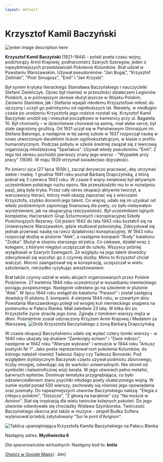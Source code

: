 ```yaml
---
layout: default
---
```


# Krzysztof Kamil Baczyński


![enter image description here](https://upload.wikimedia.org/wikipedia/commons/5/59/Krzysztof_Kamil_Baczy%C5%84ski_-_Maturzysta.jpg)


**Krzysztof Kamil Baczyński** (1921-1944) - polski poeta czasu wojny, podchorąży Armii Krajowej, podharcmistrz  Szarych Szeregów, jeden z najwybitniejszych przedstawicieli _Pokolenia Kolumbów_. Brał udział w Powstaniu Warszawskim. Używał pseudonimów: "Jan Bugaj", "Krzysztof Zieliński", "Piotr Smugosz", "Emil" i "Jan Krzyski".

Był synem krytyka literackiego Stanisława Baczyńskiego i nauczycielki Stefanii Zieleńczyk. Ojciec był również w przeszłości działaczem Legionów Polskich, a w późniejszym okresie służył jeszcze w Wojsku Polskim. Zarówno Stanisław, jak i Stefania wpajali młodemu Krzysztofowi miłość do ojczyzny i uczyli go patriotyzmu od najmłodszych lat. Niestety, w niedługim czasie po urodzeniu Krzysztofa jego rodzice rozstali się. Krzysztof Kamil Baczyński urodził się i mieszkał początkowo w kamienicy przy ul. Bagatela 10. Był chorowity – w dzieciństwie chorował na astmę, miał słabe serce, był stale zagrożony gruźlicą. Od 1931 uczył się w Państwowym Gimnazjum im. Stefana Batorego, a następnie w tej samej szkole w 1937 rozpoczął naukę w nowo utworzonym dwuletnim liceum ogólnokształcącym, w klasie o profilu humanistycznym.   Podczas pobytu w szkole średniej związał się z lewicową organizacją młodzieżową "Spartakus". Używał wtedy pseudonimu "Emil". Z tego też okresu pochodzi pierwszy znany jego wiersz - "Wypadek przy pracy" (1936). W maju 1939 otrzymał świadectwo dojrzałości.

Po śmierci ojca (27 lipca 1939r.), zaczął dorywczo pracować, aby utrzymać siebie i matkę. 1 grudnia 1941 roku poznał Barbarę Drapczyńską, z którą pobrał się 3 czerwca 1942 roku. W czasie II wojny światowej był aktywnym uczestnikiem polskiego ruchu oporu. Nie przeszkodziło mu to w rozwijaniu pasji, jaką była liryka. Przez cały okres okupacji aktywnie tworzył, a warszawscy literaci, którzy mieli okazję zapoznać się z wierszami Krzysztofa, szybko docenili jego talent. Co więcej, udało się im uzyskać od władz podziemnych zapomogę finansową dla poety, co było niebywałym wyróżnieniem, jak na okupacyjną rzeczywistość. Był uczestnikiem tajnych kompletów, Harcerskich Grup Szturmowych i konspiracyjnej Szkoły Podchorążych Rezerwy. Od jesieni 1942 do lata 1943 roku kształcił się na Uniwersytecie Warszawskim, gdzie studiował polonistykę. Zdecydował się jednak przerwać naukę na rzecz działalności konspiracyjnej. W 1943 roku rozpoczął służbę w plutonie "Alek", a następnie kompanii "Rudy" batalionu "Zośka". Służył w stopniu starszego strzelca. Co ciekawe, działał wraz z kolegami, z którymi niegdyś uczęszczał do szkoły. Wszyscy później wylądowali w Szarych Szeregach. Ze względu na jego talent dowódcy zdecydowali się wycofać go z czynnej służby. Mimo to Krzysztof chciał walczyć. Mocno zaangażował się w konspirację, uczęszczał w wielu szkoleniach, nierzadko ryzykując aresztowaniem.

Brał także czynny udział w wielu akcjach organizowanych przez Polskie Podziemie. 27 kwietnia 1944 roku uczestniczył w wysadzaniu niemieckiego pociągu pospiesznego. Następnie odesłano go na szkolenie w plutonie "Alek". W lipcu 1944 roku wstąpił do batalionu "Parasol" i został zastępcą dowódcy III plutonu 3. kompanii. 4 sierpnia 1944 roku, w czwartym dniu Powstania Warszawskiego poległ od wrogiej kuli niemieckiego snajpera na posterunku w Pałacu Blanka. Miał zaledwie 23 lata. W kilka dni po Krzysztofie życie straciła jego żona. Zginęła z tomikiem wierszy męża w dłoni. Pośmiertnie został odznaczony Krzyżem Armii Krajowej i Medalem za Warszawę.
![Grób Krzysztofa Baczyńskiego z żoną Barbarą Drapczyńską](https://upload.wikimedia.org/wikipedia/commons/b/be/Krzysztof_Kamil_Baczynski_grave.JPG)

W czasie okupacji Baczyńskiemu udało się wydać cztery tomiki wierszy - w 1940 roku ukazały się drukiem "Zamknięty echem" i "Dwie miłości", następnie w 1942 roku "Wiersze wybrane" i wreszcie w 1944 roku "Arkusz poetycki Nr 1". Jako poeta reprezentował nurt pokolenia Kolumbów, do którego należeli również Tadeusz Gajcy czy Tadeusz Borowski. Pod względem stylistycznym Baczyński często używał podmiotu zbiorowego, liczby mnogiej, odwołując się do wartości uniwersalnych. Nie stronił od symboliki i katastroficznej wizji świata. W jego utworach pełno metafor, barwnych epitetów. Dominuje tematyka przygnębiająca, co było odzwierciedleniem stanu psychiki młodego poety okaleczonego wojną. W sumie wydał ponad 500 wierszy, zachowały się również jego opowiadania oraz poematy. Do najważniejszych utworów Baczyńskiego należą: "Elegia o chłopcu polskim", "Deszcze", "Z głową na karabinie" czy "Na moście w Avinion". Stał się inspiracją dla wielu twórców kolejnych pokoleń. Do jego utworów odwoływała się chociażby Wisława Szymborska. Twórczość Baczyńskiego obecna jest także w muzyce - zespół Budka Suflera wylansował przebój zatytułowany "Sur le pont d'Avignon".

![Tablica upamiętniająca Krzysztofa Kamila Baczyńskiego na Pałacu Blanka](https://upload.wikimedia.org/wikipedia/commons/9/97/Tablica_Krzysztof_Kamil_Baczy%C5%84ski_pa%C5%82ac_Blanka_01.JPG)



Następny adres: **Myśliwiecka 6**

_Dla spacerowiczów wirtualnych:_
Następny kod to: **króla**

[Otwórz w Google Maps](https://www.google.com/maps/dir//My%C5%9Bliwiecka+6,+00-459+Warszawa/@52.2219551,21.0348004,17z/data=!4m17!1m7!3m6!1s0x471eccfd363a7fb7:0x4a07d81af9a0fad8!2sMy%C5%9Bliwiecka+6,+00-459+Warszawa!3b1!8m2!3d52.2220804!4d21.0342202!4m8!1m0!1m5!1m1!1s0x471eccfd363a7fb7:0x4a07d81af9a0fad8!2m2!1d21.0342202!2d52.2220804!3e2){: .btn}
